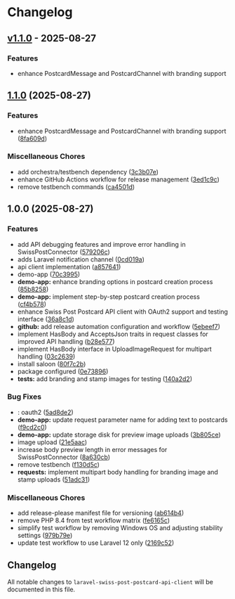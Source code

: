 # Changelog

## [v1.1.0](https://github.com/gigerIT/laravel-swiss-post-postcard-api-client/compare/v1.1.0...v1.1.0) - 2025-08-27

### Features

- enhance PostcardMessage and PostcardChannel with branding support

## [1.1.0](https://github.com/gigerIT/laravel-swiss-post-postcard-api-client/compare/v1.0.0...v1.1.0) (2025-08-27)

### Features

* enhance PostcardMessage and PostcardChannel with branding support ([8fa609d](https://github.com/gigerIT/laravel-swiss-post-postcard-api-client/commit/8fa609d5767982f89a37516ca14643abe38a5d19))

### Miscellaneous Chores

* add orchestra/testbench dependency ([3c3b07e](https://github.com/gigerIT/laravel-swiss-post-postcard-api-client/commit/3c3b07e95f124d14812cad6cd0149f2234025653))
* enhance GitHub Actions workflow for release management ([3ed1c9c](https://github.com/gigerIT/laravel-swiss-post-postcard-api-client/commit/3ed1c9c1d9f5c73935ce32a38f43614c8f607044))
* remove testbench commands ([ca4501d](https://github.com/gigerIT/laravel-swiss-post-postcard-api-client/commit/ca4501d50c307ee81083272bb9222c5fce5bc33b))

## 1.0.0 (2025-08-27)

### Features

* add API debugging features and improve error handling in SwissPostConnector ([579206c](https://github.com/gigerIT/laravel-swiss-post-postcard-api-client/commit/579206c5d9f23785ae1a623631978164dee9b54a))
* adds Laravel notification channel ([0cd019a](https://github.com/gigerIT/laravel-swiss-post-postcard-api-client/commit/0cd019a679f27e36afc61baa4609e682fe3dca60))
* api client implementation ([a857641](https://github.com/gigerIT/laravel-swiss-post-postcard-api-client/commit/a857641732577132721718a1637c7caad00a596a))
* demo-app ([70c3995](https://github.com/gigerIT/laravel-swiss-post-postcard-api-client/commit/70c3995ca77a3f941a5dea7774885c75482ef0a0))
* **demo-app:** enhance branding options in postcard creation process ([85b8258](https://github.com/gigerIT/laravel-swiss-post-postcard-api-client/commit/85b8258035a213cc50132b1d93bbf5a69195d6d9))
* **demo-app:** implement step-by-step postcard creation process ([cf4b578](https://github.com/gigerIT/laravel-swiss-post-postcard-api-client/commit/cf4b578b8ce50524a37f1c26fbed8347974f943d))
* enhance Swiss Post Postcard API client with OAuth2 support and testing interface ([36a8c1d](https://github.com/gigerIT/laravel-swiss-post-postcard-api-client/commit/36a8c1d2d333289862d14dd674df9ed1f8761c3b))
* **github:** add release automation configuration and workflow ([5ebeef7](https://github.com/gigerIT/laravel-swiss-post-postcard-api-client/commit/5ebeef7291fae30a0de727c5147b64c4272d937e))
* implement HasBody and AcceptsJson traits in request classes for improved API handling ([b28e577](https://github.com/gigerIT/laravel-swiss-post-postcard-api-client/commit/b28e57777ba10054f3cad35bfcc4568c3154d66f))
* implement HasBody interface in UploadImageRequest for multipart handling ([03c2639](https://github.com/gigerIT/laravel-swiss-post-postcard-api-client/commit/03c26396b279a97f8897646736c8751bf0a69dd9))
* install saloon ([80f7c2b](https://github.com/gigerIT/laravel-swiss-post-postcard-api-client/commit/80f7c2b766736051b4f20a29ab85fe736f5a769e))
* package configured ([0e73896](https://github.com/gigerIT/laravel-swiss-post-postcard-api-client/commit/0e738963526da947358726f1caabb3a2b763f03a))
* **tests:** add branding and stamp images for testing ([140a2d2](https://github.com/gigerIT/laravel-swiss-post-postcard-api-client/commit/140a2d210b3099e24cedc935f3712f4161cca7f1))

### Bug Fixes

* : oauth2 ([5ad8de2](https://github.com/gigerIT/laravel-swiss-post-postcard-api-client/commit/5ad8de2bcda6960f8d5d6470da53c115b4056c56))
* **demo-app:** update request parameter name for adding text to postcards ([f9cd2c0](https://github.com/gigerIT/laravel-swiss-post-postcard-api-client/commit/f9cd2c0ecd5dcadaf9ccaf43ac379dc5646e7150))
* **demo-app:** update storage disk for preview image uploads ([3b805ce](https://github.com/gigerIT/laravel-swiss-post-postcard-api-client/commit/3b805ceed9af2e9d06564962a5407417c401c0a0))
* image upload ([21e5aac](https://github.com/gigerIT/laravel-swiss-post-postcard-api-client/commit/21e5aacdad90684e75808c249dba82e78b346514))
* increase body preview length in error messages for SwissPostConnector ([8a630cb](https://github.com/gigerIT/laravel-swiss-post-postcard-api-client/commit/8a630cb7cfd209f078fd6d561ca9b4f40b2b489b))
* remove testbench ([f130d5c](https://github.com/gigerIT/laravel-swiss-post-postcard-api-client/commit/f130d5c64f12b06271c47ab22fe5d690d56fdf15))
* **requests:** implement multipart body handling for branding image and stamp uploads ([51adc31](https://github.com/gigerIT/laravel-swiss-post-postcard-api-client/commit/51adc31513d134e78b9153352927e85a1493517e))

### Miscellaneous Chores

* add release-please manifest file for versioning ([ab614b4](https://github.com/gigerIT/laravel-swiss-post-postcard-api-client/commit/ab614b41c3c677bb2fcf0bb3cc43e1fd21ed358b))
* remove PHP 8.4 from test workflow matrix ([fe6165c](https://github.com/gigerIT/laravel-swiss-post-postcard-api-client/commit/fe6165c9b1dadc76b909c5663491462153f88b31))
* simplify test workflow by removing Windows OS and adjusting stability settings ([979b79e](https://github.com/gigerIT/laravel-swiss-post-postcard-api-client/commit/979b79e049b156b9793e3cc08726ddcaad1e83f9))
* update test workflow to use Laravel 12 only ([2169c52](https://github.com/gigerIT/laravel-swiss-post-postcard-api-client/commit/2169c52ed557e57bf88c694e2ebd98a3b3c360c9))

## Changelog

All notable changes to `laravel-swiss-post-postcard-api-client` will be documented in this file.
